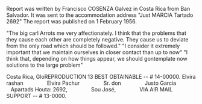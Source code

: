 Report was written by Francisco COSENZA Galvez in Costa Rica from Ban Salvador. It was sent to the accommodation address "Just MARCIA Tartado 2692" The report was published on 1 February 1956.

"The big carl Arrots me very affectionately. I think that the problems that they cause each other are completely negative. They cause us to deviate from the only road which should be followed." "I consider it extremely important that we maintain ourselves in closer contact than up to now" "I think that, depending on how things appear, we should gontemplate now solutions to the large problem"

Costa Rica, GloREPRODUCTION 13 BEST OBTAINABLE -- # 14-00000. Elvira rashan                Elvira Pachur                Sr. don                Justo Garcia                Apartads Houta: 2692,                Sou José,                VIA AIR MAIL SUPPORT -- # 13-0000.